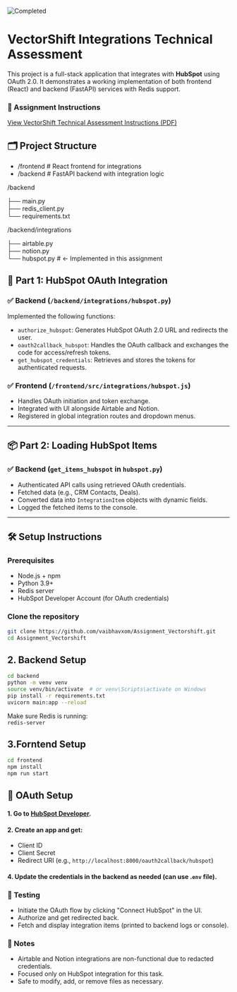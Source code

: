 ![Completed](https://img.shields.io/badge/✓%20Completed-brightgreen)


# VectorShift Integrations Technical Assessment  

This project is a full-stack application that integrates with **HubSpot** using OAuth 2.0. It demonstrates a working implementation of both frontend (React) and backend (FastAPI) services with Redis support.  

### 📄 Assignment Instructions

[View VectorShift Technical Assessment Instructions (PDF)](./integrations_technical_assessment/VectorShift%20-%20Integrations%20Technical%20Assessment%20Instructions.pdf)




## 🗂️ Project Structure

- /frontend # React frontend for integrations  
- /backend # FastAPI backend with integration logic

/backend  

├── main.py  
├── redis_client.py  
└── requirements.txt  

/backend/integrations

├── airtable.py  
├── notion.py  
└── hubspot.py # <- Implemented in this assignment  


## 🚀 Part 1: HubSpot OAuth Integration

### ✅ Backend (`/backend/integrations/hubspot.py`)
Implemented the following functions:
- `authorize_hubspot`: Generates HubSpot OAuth 2.0 URL and redirects the user.
- `oauth2callback_hubspot`: Handles the OAuth callback and exchanges the code for access/refresh tokens.
- `get_hubspot_credentials`: Retrieves and stores the tokens for authenticated requests.

### ✅ Frontend (`/frontend/src/integrations/hubspot.js`)
- Handles OAuth initiation and token exchange.
- Integrated with UI alongside Airtable and Notion.
- Registered in global integration routes and dropdown menus.

---

## 📦 Part 2: Loading HubSpot Items

### ✅ Backend (`get_items_hubspot` in `hubspot.py`)
- Authenticated API calls using retrieved OAuth credentials.
- Fetched data (e.g., CRM Contacts, Deals).
- Converted data into `IntegrationItem` objects with dynamic fields.
- Logged the fetched items to the console.

---

## 🛠️ Setup Instructions

### Prerequisites
- Node.js + npm
- Python 3.9+
- Redis server
- HubSpot Developer Account (for OAuth credentials)

### Clone the repository
```bash
git clone https://github.com/vaibhavxom/Assignment_Vectorshift.git
cd Assignment_Vectorshift
```

## 2. Backend Setup  
```bash  
cd backend  
python -m venv venv  
source venv/bin/activate  # or venv\Scripts\activate on Windows  
pip install -r requirements.txt  
uvicorn main:app --reload
```
  
Make sure Redis is running:  
``redis-server``  
## 3.Forntend Setup
```bash
cd frontend
npm install
npm run start
```

## 🔐 OAuth Setup
  
#### 1. Go to [HubSpot Developer](https://developers.hubspot.com/).

#### 2. Create an app and get:  
  - Client ID  
  - Client Secret  
  - Redirect URI (e.g., `http://localhost:8000/oauth2callback/hubspot`)

#### 4. Update the credentials in the backend as needed (can use .`env` file).  

### 🧪 Testing

- Initiate the OAuth flow by clicking "Connect HubSpot" in the UI.
- Authorize and get redirected back.
- Fetch and display integration items (printed to backend logs or console).

### 📄 Notes
- Airtable and Notion integrations are non-functional due to redacted credentials.
- Focused only on HubSpot integration for this task.
- Safe to modify, add, or remove files as necessary.




